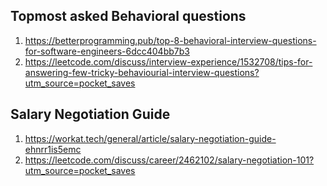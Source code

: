 
## Topmost asked Behavioral questions

1. https://betterprogramming.pub/top-8-behavioral-interview-questions-for-software-engineers-6dcc404bb7b3
2. https://leetcode.com/discuss/interview-experience/1532708/tips-for-answering-few-tricky-behaviourial-interview-questions?utm_source=pocket_saves


## Salary Negotiation Guide

1. https://workat.tech/general/article/salary-negotiation-guide-ehnrr1is5emc
2. https://leetcode.com/discuss/career/2462102/salary-negotiation-101?utm_source=pocket_saves
